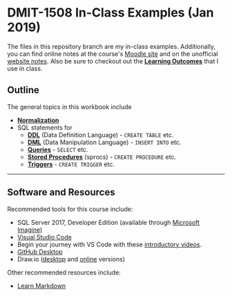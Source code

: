 # DMIT-1508 In-Class Examples (Jan 2019)

The files in this repository branch are my in-class examples. Additionally, you can find online notes at the course's [Moodle site](https://moodle.nait.ca) and on the unofficial [website notes](https://dmit-1508.github.io). Also be sure to checkout out the [**Learning Outcomes**](https://dmit-1508.github.io/about/LOGs.html) that I use in class.

## Outline

The general topics in this workbook include

- [**Normalization**](Design/)
- SQL statements for 
  - [**DDL**](DDL/) (Data Definition Language) - `CREATE TABLE` etc.
  - [**DML**](DML/) (Data Manipulation Language) - `INSERT INTO` etc.
  - [**Queries**](SQL/) - `SELECT` etc.
  - [**Stored Procedures**](SPROCS/) (sprocs) - `CREATE PROCEDURE` etc.
  - [**Triggers**](Triggers/) - `CREATE TRIGGER` etc.

----

## Software and Resources

Recommended tools for this course include:

- SQL Server 2017, Developer Edition (available through [Microsoft Imagine](https://e5.onthehub.com/WebStore/OfferingDetails.aspx?o=32dd97ce-e6ad-e711-80f7-000d3af41938&ws=3511aead-a58b-e011-969d-0030487d8897&vsro=8))
- [Visual Studio Code](https://code.visualstudio.com)
 - Begin your journey with VS Code with these [introductory videos](https://code.visualstudio.com/docs/introvideos/overview).
- [GitHub Desktop](https://desktop.github.com)
- Draw.io ([desktop](https://about.draw.io/integrations/#integrations_offline) and [online](https://draw.io) versions)

Other recommended resources include:

- [Learn Markdown](https://commonmark.org/help/)

